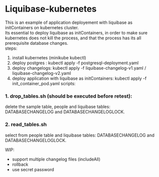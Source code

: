 # Liquibase-kubernetes
This is an example of application deployement with liquibase as initContainers on kubernetes cluster.  
Its essential to deploy liquibase as initContainers, in order to make sure kubernetes does not kill the process, and that the process has its all prerequisite database changes.  
steps:  
1. install kubernetes (minikube kubectl)
2. deploy postgres : kubectl apply -f postgresql-deployment.yaml
3. deploy changelogs:  kubectl apply -f liquibase-changelog-v1.yaml / liquibase-changelog-v2.yaml
4. deploy application with liquibase as initContainers: kubectl apply -f init_container_pod.yaml
scripts:
### 1. drop_tables.sh (should be executed before retest):
 delete the sample table, people and liquibase tables: DATABASECHANGELOG and DATABASECHANGELOGLOCK.

### 2. read_tables.sh
select from people table and liquibase tables: DATABASECHANGELOG and DATABASECHANGELOGLOCK.

WIP: 
- support multiple changelog files (includeAll)
- rollback
- use secret password

